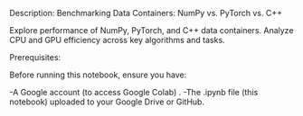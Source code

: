 Description: Benchmarking Data Containers: NumPy vs. PyTorch vs. C++

Explore performance of NumPy, PyTorch, and C++ data containers. Analyze CPU and GPU efficiency across key algorithms and tasks.

Prerequisites:

Before running this notebook, ensure you have:

-A Google account (to access Google Colab) .
-The .ipynb file (this notebook) uploaded to your Google Drive or GitHub.

